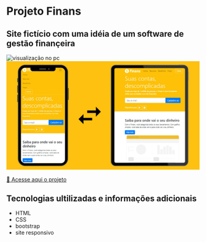 # Projeto Finans

## Site fictício com uma idéia de um software de gestão finançeira

<img src="img/gif.gif" alt="visualização no pc">

<img src="img/print.jpg" alt="visualização nos dispositivos moveis">

<a href="https://joselucas77.github.io/jogo-mata_mosquito/">🔗 Acesse aqui o projeto</a>

## Tecnologias ultilizadas e informações adicionais

- HTML
- CSS
- bootstrap
- site responsivo
